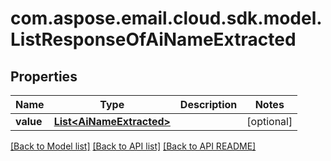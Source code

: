 
# com.aspose.email.cloud.sdk.model.ListResponseOfAiNameExtracted

## Properties
Name | Type | Description | Notes
------------ | ------------- | ------------- | -------------
**value** | [**List&lt;AiNameExtracted&gt;**](AiNameExtracted.md) |  |  [optional]


    
    


[[Back to Model list]](README.md#documentation-for-models) [[Back to API list]](README.md#documentation-for-api-endpoints) [[Back to API README]](README.md)

